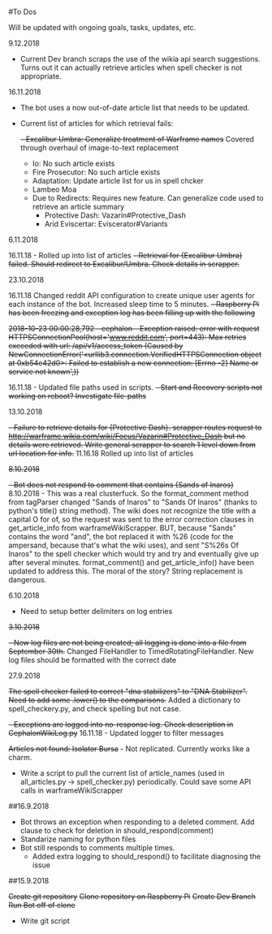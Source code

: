 #To Dos

Will be updated with ongoing goals, tasks, updates, etc.

9.12.2018

- Current Dev branch scraps the use of the wikia api search suggestions.  Turns out it can actually retrieve articles when spell checker is not appropriate.

16.11.2018

- The bot uses a now out-of-date article list that needs to be updated.
- Current list of articles for which retrieval fails:

  ~~- Excalibur Umbra:  Generalize treatment of Warframe names~~ Covered through overhaul of image-to-text replacement
  - Io:  No such article exists
  - Fire Prosecutor:  No such article exists
  - Adaptation:  Update article list for us in spell chcker
  - Lambeo Moa
  - Due to Redirects:  Requires new feature.  Can generalize code used to retrieve an article summary
    - Protective Dash: Vazarin#Protective_Dash
    - Arid Eviscertar:  Eviscerator#Variants
   

6.11.2018

16.11.18 - Rolled up into list of articles
~~- Retrieval for {Excalibur Umbra} failed.  Should redirect to Excalibur/Umbra.  Check details in scrapper.~~ 

23.10.2018

16.11.18 Changed reddit API configuration to create unique user agents for each instance of the bot. Increased sleep time to 5 minutes.
~~-  Raspberry Pi has been freezing and exception log has been filling up with the following~~

~~2018-10-23 00:00:28,792 - cephalon -  Exception raised:  error with request HTTPSConnectionPool(host='www.reddit.com', port=443): Max retries exceeded with url: /api/v1/access_token (Caused by NewConnectionError('<urllib3.connection.VerifiedHTTPSConnection object at 0xb54e42d0>: Failed to establish a new connection: [Errno -2] Name or service not known',))~~ 

16.11.18 - Updated file paths used in scripts.
~~- Start and Recovery scripts not working on reboot?  Investigate file-paths~~ 

13.10.2018

~~- Failure to retrieve details for {Protective Dash}.  scrapper routes request to http://warframe.wikia.com/wiki/Focus/Vazarin#Protective_Dash but no details were retrieved.  Write general scrapper to search 1 level down from url location for info.~~
11.16.18 Rolled up into list of articles


~~8.10.2018~~

~~- Bot does not respond to comment that contains {Sands of Inaros}~~ 
8.10.2018 - This was a real clusterfuck.  So the format_comment method from tagParser changed "Sands of Inaros" to "Sands Of Inaros" (thanks to python's title() string method).  The wiki does not recognize the title with a capital O for of, so the request was sent to the error correction clauses in get_article_info from warframeWikiScrapper.  BUT, because "Sands" contains the word "and", the bot replaced it with %26 (code for the ampersand, because that's what the wiki uses), and sent "S%26s Of Inaros" to the spell checker which would try and try and eventually give up after several minutes.  format_comment() and get_article_info() have been updated to address this.  The moral of the story?  String replacement is dangerous.


6.10.2018

- Need to setup better delimiters on log entries


~~3.10.2018~~

~~- New log files are not being created; all logging is done into a file from September 30th.~~ Changed FileHandler to TimedRotatingFileHandler.  New log files should be formatted with the correct date


27.9.2018

~~The spell checker failed to correct "dna stabilizers" to "DNA Stabilizer".  Need to add some .lower() to the comparisons.~~ Added a dictionary to spell_checkery.py, and check spelling but not case.

~~- Exceptions are logged into no-response log.  Check description in CephalonWikiLog.py~~ 
16.11.18 - Updated logger to filter messages

~~Articles not found:  Isolator Bursa~~ - Not replicated.  Currently works like a charm.

- Write a script to pull the current list of article_names (used in all_articles.py -> spell_checker.py) periodically.  Could save some API calls in warframeWikiScrapper


##16.9.2018

- Bot throws an exception when responding to a deleted comment.  Add clause to check for deletion in should_respond(comment)
- Standarize naming for python files
- Bot still responds to comments multiple times.  
  - Added extra logging to should_respond() to facilitate diagnosing the issue


##15.9.2018

~~Create git repository~~
~~Clone repository on Raspberry Pi~~
~~Create Dev Branch~~
~~Run Bot off of clone~~

- Write git script
